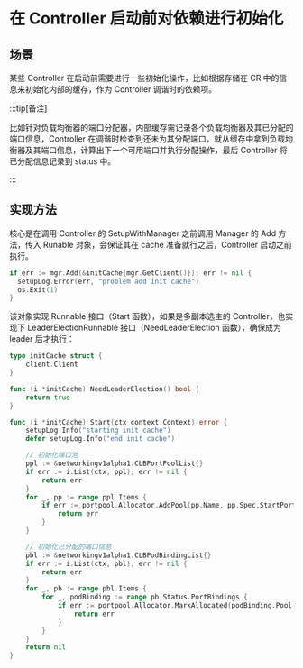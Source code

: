 # 在 Controller 启动前对依赖进行初始化

## 场景

某些 Controller 在启动前需要进行一些初始化操作，比如根据存储在 CR 中的信息来初始化内部的缓存，作为 Controller 调谐时的依赖项。

:::tip[备注]

比如针对负载均衡器的端口分配器，内部缓存需记录各个负载均衡器及其已分配的端口信息，Controller 在调谐时检查到还未为其分配端口，就从缓存中拿到负载均衡器及其端口信息，计算出下一个可用端口并执行分配操作，最后 Controller 将已分配信息记录到 status 中。

:::

## 实现方法

核心是在调用 Controller 的 SetupWithManager 之前调用 Manager 的 Add 方法，传入 Runable 对象，会保证其在 cache 准备就行之后，Controller 启动之前执行。

```go
if err := mgr.Add(&initCache{mgr.GetClient()}); err != nil {
  setupLog.Error(err, "problem add init cache")
  os.Exit(1)
}
```

该对象实现 Runnable 接口（Start 函数），如果是多副本选主的 Controller，也实现下 LeaderElectionRunnable 接口（NeedLeaderElection 函数），确保成为 leader 后才执行：

```go
type initCache struct {
	client.Client
}

func (i *initCache) NeedLeaderElection() bool {
	return true
}

func (i *initCache) Start(ctx context.Context) error {
	setupLog.Info("starting init cache")
	defer setupLog.Info("end init cache")

	// 初始化端口池
	ppl := &networkingv1alpha1.CLBPortPoolList{}
	if err := i.List(ctx, ppl); err != nil {
		return err
	}
	for _, pp := range ppl.Items {
		if err := portpool.Allocator.AddPool(pp.Name, pp.Spec.StartPort, pp.Spec.EndPort, pp.Spec.SegmentLength); err != nil {
			return err
		}
	}

	// 初始化已分配的端口信息
	pbl := &networkingv1alpha1.CLBPodBindingList{}
	if err := i.List(ctx, pbl); err != nil {
		return err
	}
	for _, pb := range pbl.Items {
		for _, podBinding := range pb.Status.PortBindings {
			if err := portpool.Allocator.MarkAllocated(podBinding.Pool, podBinding.Port, podBinding.Protocol); err != nil {
				return err
			}
		}
	}
	return nil
}
```
